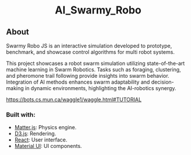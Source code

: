 <h1 align="center">
AI_Swarmy_Robo

</h1>

## About
Swarmy Robo JS is an interactive simulation developed to prototype, benchmark, and showcase control algorithms for multi robot systems.

This project showcases a robot swarm simulation utilizing state-of-the-art machine learning in Swarm Robotics. Tasks such as foraging, clustering, and pheromone trail following provide insights into swarm behavior. Integration of AI methods enhances swarm adaptability and decision-making in dynamic environments, highlighting the AI-robotics synergy.

https://bots.cs.mun.ca/waggle1/waggle.html#TUTORIAL

### Built with:
* [Matter.js](https://github.com/liabru/matter-js): Physics engine.
* [D3.js](https://github.com/d3/d3): Rendering. 
* [React](https://github.com/facebook/react): User interface.
* [Material UI](https://github.com/mui/material-ui):  UI components.



